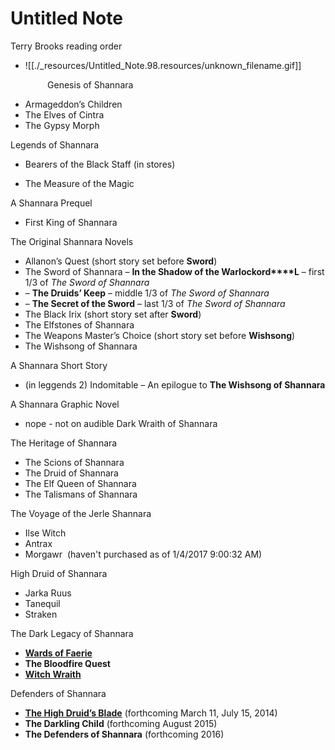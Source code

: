 # Untitled Note

Terry Brooks reading order

* ![[./_resources/Untitled_Note.98.resources/unknown_filename.gif]]

               Genesis of Shannara

* Armageddon’s Children
* The Elves of Cintra
* The Gypsy Morph

Legends of Shannara

* Bearers of the Black Staff (in stores)

* The Measure of the Magic

A Shannara Prequel

* First King of Shannara

The Original Shannara Novels

* Allanon’s Quest (short story set before **Sword**)
* The Sword of Shannara
	– **In the Shadow of the Warlockord****L** – first 1/3 of _The Sword of Shannara_
* – **The Druids’ Keep** – middle 1/3 of _The Sword of Shannara_
* – **The Secret of the Sword** – last 1/3 of _The Sword of Shannara_
* The Black Irix (short story set after **Sword**)
* The Elfstones of Shannara
* The Weapons Master’s Choice (short story set before **Wishsong**)
* The Wishsong of Shannara

A Shannara Short Story

* (in leggends 2) Indomitable – An epilogue to **The Wishsong of Shannara**

A Shannara Graphic Novel

* nope - not on audible Dark Wraith of Shannara

The Heritage of Shannara

* The Scions of Shannara
* The Druid of Shannara
* The Elf Queen of Shannara
* The Talismans of Shannara

The Voyage of the Jerle Shannara

* Ilse Witch
* Antrax
* Morgawr  (haven't purchased as of 1/4/2017 9:00:32 AM)

High Druid of Shannara

* Jarka Ruus
* Tanequil
* Straken

The Dark Legacy of Shannara

* **[Wards of Faerie](http://www.terrybrooks.net/novels/shannara-2/the-dark-legacy-of-shannara/wards-of-faerie/)**
* **The Bloodfire Quest**
* **[Witch Wraith](http://www.terrybrooks.net/novels/shannara-2/the-dark-legacy-of-shannara/witch-wraith/)**

Defenders of Shannara

* **[The High Druid’s Blade](http://www.terrybrooks.net/novels/shannara-2/the-defenders-of-shannara/the-high-druids-blade/)** (forthcoming March 11, July 15, 2014)
* **The Darkling Child** (forthcoming August 2015)
* **The Defenders of Shannara** (forthcoming 2016)

